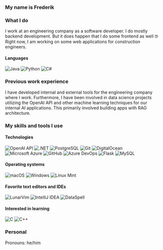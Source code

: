 ### My name is Frederik

### What I do
I work at an engineering company as a software developer. I do mostly backend development. But it does happen that I do some frontend as well 🤓 
Right now, I am working on some web applications for construction engineers.

#### Languages 
![Java](https://img.shields.io/badge/Java-%23FF0000?style=flat-square&logo=java&logoColor=white)
![Python](https://img.shields.io/badge/Python-%233776AB?style=flat-square&logo=python&logoColor=white)
![C#](https://img.shields.io/badge/C%23-%23239120?style=flat-square&logo=c-sharp&logoColor=white)

### Previous work experience
I have developed internal and external tools for the engineering company where I work. Furthermore, I have been involved in data science projects utilizing the OpenAI API and other machine learning techniques for our internal AI applications. This primarily involved building apps with RAG architecture.

### My skills and tools I use

#### Technologies
![OpenAI API](https://img.shields.io/badge/OpenAI%20API-%23412991?style=flat-square)
![.NET](https://img.shields.io/badge/.NET-%23512BD4?logo=dotnet&logoColor=white&style=flat-square)
![PostgreSQL](https://img.shields.io/badge/PostgreSQL-%23336791?style=flat-square&logo=postgresql&logoColor=white)
![Git](https://img.shields.io/badge/Git-%23F05032?style=flat-square&logo=git&logoColor=white)
![DigitalOcean](https://img.shields.io/badge/DigitalOcean-%230080FF?style=flat-square&logo=digitalocean&logoColor=white)
![Microsoft Azure](https://img.shields.io/badge/Microsoft%20Azure-%230078D4?style=flat-square&logo=microsoft-azure&logoColor=white)
![GitHub](https://img.shields.io/badge/GitHub-%23181717?style=flat-square&logo=github&logoColor=white)
![Azure DevOps](https://img.shields.io/badge/Azure%20DevOps-%230078D7?style=flat-square&logo=azure-devops&logoColor=white)
![Flask](https://img.shields.io/badge/Flask-%23000000?logo=flask&logoColor=white&style=flat-square)
![MySQL](https://img.shields.io/badge/MySQL-%234479A1?style=flat-square&logo=mysql&logoColor=white)

#### Operating systems
![macOS](https://img.shields.io/badge/macOS-%23000000?style=flat-square&logo=apple&logoColor=white)
![Windows](https://img.shields.io/badge/Windows-%230078D6?style=flat-square&logo=windows&logoColor=white)
![Linux Mint](https://img.shields.io/badge/Linux%20Mint-%2387CF3E?style=flat-square&logo=linux-mint&logoColor=white)

#### Favorite text editors and IDEs
![LunarVim](https://img.shields.io/badge/LunarVim-%237F00FF?style=flat-square&logo=vim&logoColor=white)
![IntelliJ IDEA](https://img.shields.io/badge/IntelliJ%20IDEA-%23000000?style=flat-square&logo=intellij-idea&logoColor=white)
![DataSpell](https://img.shields.io/badge/DataSpell-%23000000?style=flat-square&logo=dataspell&logoColor=white)


#### Interested in learning
![C](https://img.shields.io/badge/C-%23000000?style=flat-square&logo=c&logoColor=white)
![C++](https://img.shields.io/badge/C++-%23000000?style=flat-square&logo=c%2B%2B&logoColor=white)

### Personal

Pronouns: he/him
